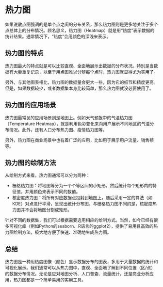 # 热力图
如果说散点图强调的是单个点之间的分布关系，那么热力图则是更多地关注于多个点总体上的分布情况。顾名思义，热力图（Heatmap）就是用“热度”表示数据的统计结果。通常情况下，“热度”会用颜色的深浅来表示。

## 热力图的特点
热力图最大的特点就是可以比较直观、全面地展示出数据的分布状况。特别是当数据有大量重复记录，以至于用点图难以分辨每个点时，热力图就显得尤为实用了。

另外，与其他图表相比，热力图的数据量会更大一些，因为它的细节和精度更高。但是，如果数据较少，或者数据集本身比较简单，那么热力图就没必要使用了。

## 热力图的应用场景
热力图最常见的应用场景则是地图上。例如天气预报中的气温热力图（Temperature Heatmap），就是利用色彩变化来向用户展示不同地区的气温分布情况。此外，还有人口分布热力图、疫情热力图等。

另外，热力图在商业场景中也有着广泛的应用，比如用于展示用户流量、销售额等。

## 热力图的绘制方法
从绘制方式来看，热力图通常可以分为两种：

+ 栅格热力图：将地图等分为一个个等区间的小矩形，然后统计每个矩形内的特征值，并用颜色来表示不同的数值。
+ 核密度热力图：将所有对应数据点投射到地图上，随后采用一定的算法（如 KDE）对点进行平滑，呈现出统计分布图。与栅格热力图不同的是，核密度热力图并不会将地图分割成矩形。

针对不同的数据集，我们可以根据需要选用相应的绘制方式。当然，如今已经有很多可视化库（例如Python的seaborn、R语言的ggplot2），提供了易用且高效的热力图绘制方法，极大地方便了快速、准确地生成热力图。

## 总结
热力图是一种用热度图像（颜色）显示数据分布的图表，多用于大量数据的统计和可视化展示。我们通常可以从热力图中，直观、全面地了解到不同位置（区/点）的数据分布情况。无论是应对地图分析、人口普查、流量统计，还是商业分析应用，热力图都是一个简单易用的实用工具。